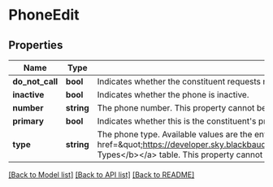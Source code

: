 # PhoneEdit

## Properties
Name | Type | Description | Notes
------------ | ------------- | ------------- | -------------
**do_not_call** | **bool** | Indicates whether the constituent requests not to be contacted at this number. | [optional] 
**inactive** | **bool** | Indicates whether the phone is inactive. | [optional] 
**number** | **string** | The phone number. This property cannot be set to null. | [optional] 
**primary** | **bool** | Indicates whether this is the constituent&#x27;s primary phone. | [optional] 
**type** | **string** | The phone type. Available values are the entries in the &lt;a href&#x3D;\&quot;https://developer.sky.blackbaud.com/docs/services/56b76470069a0509c8f1c5b3/operations/ListPhoneTypes\&quot;&gt;&lt;b&gt;Phone Types&lt;/b&gt;&lt;/a&gt; table. This property cannot be set to null. | [optional] 

[[Back to Model list]](../../README.md#documentation-for-models) [[Back to API list]](../../README.md#documentation-for-api-endpoints) [[Back to README]](../../README.md)

